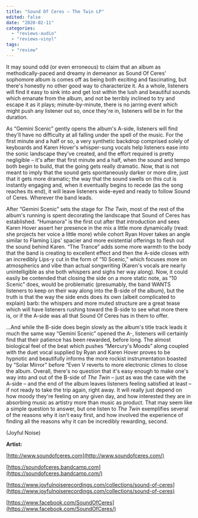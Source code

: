 ```yaml
---
title: "Sound Of Ceres – The Twin LP"
edited: false
date: "2020-02-11"
categories:
  - "reviews-audio"
  - "reviews-vinyl"
tags:
  - "review"
---
```


It may sound odd (or even erroneous) to claim that an album as methodically-paced and dreamy in demeanor as Sound Of Ceres' sophomore album is comes off as being both exciting and fascinating, but there's honestly no other good way to characterize it. As a whole, listeners will find it easy to sink into and get lost within the lush and beautiful sounds which emanate from the album, and not be terribly inclined to try and escape it as it plays; minute-by-minute, there is no jarring event which might push any listener out so, once they're in, listeners will be in for the duration.

As “Gemini Scenic” gently opens the album's A-side, listeners will find they'll have no difficulty at all falling under the spell of the music. For the first minute and a half or so, a very synthetic backdrop comprised solely of keyboards and Karen Hover's whisper-sung vocals help listeners ease into the sonic landscape they've created, and the effort required is pretty negligible – it's after that first minute and a half, when the sound and tempo both begin to build, that the going gets really dramatic. Now, that is not meant to imply that the sound gets spontaneously darker or more dire, just that it gets more dramatic; the way that the sound swells on this cut is instantly engaging and, when it eventually begins to recede (as the song reaches its end), it will leave listeners wide-eyed and ready to follow Sound of Ceres. Wherever the band leads.

After “Gemini Scenic” sets the stage for _The Twin_, most of the rest of the album's running is spent decorating the landscape that Sound of Ceres has established. “Humanora” is the first cut after that introduction and sees Karen Hover assert her presence in the mix a little more dynamically (read: she projects her voice a little more) while cohort Ryan Hover takes an angle similar to Flaming Lips' spacier and more existential offerings to flesh out the sound behind Karen. “The Trance” adds some more warmth to the body that the band is creating to excellent effect and then the A-side closes with an incredibly Lips-y cut in the form of “10 Scenic,” which focuses more on atmospherics and vibe than actual songwriting (Karen's vocals are nearly unintelligible as she both whispers and sighs her way along). Now, it could easily be contended that closing the side on a more static note, as “10 Scenic” does, would be problematic (presumably, the band WANTS listeners to keep on their way along into the B-side of the album), but the truth is that the way the side ends does its own (albeit complicated to explain) barb: the whispers and more muted structure are a great tease which will have listeners rushing toward the B-side to see what more there is, or if the A-side was all that Sound Of Ceres has in them to offer.

...And while the B-side does begin slowly as the album's title track leads it much the same way “Gemini Scenic” opened the A-, listeners will certainly find that their patience has been rewarded, before long. The almost biological feel of the beat which pushes “Mercury's Moods” along coupled with the duet vocal supplied by Ryan and Karen Hover proves to be hypnotic and beautifully informs the more rockist instrumentation boasted by “Solar Mirror” before “Even V reverts to more electronic climes to close the album. Overall, there's no question that it's easy enough to make one's way into and out of the B-side of _The Twin_ – just as was the case with the A-side – and the end of the album leaves listeners feeling satisfied at least – if not ready to take the trip again, right away. It will really just depend on how moody they're feeling on any given day, and how interested they are in absorbing music as artistry more than music as product. That may seem like a simple question to answer, but one listen to _The Twin_ exemplifies several of the reasons why it isn't easy first, and how involved the experience of finding all the reasons why it can be incredibly rewarding, second.

(Joyful Noise)

**Artist:**

[http://www.soundofceres.com](http://www.soundofceres.com/)

[https://soundofceres.bandcamp.com](https://soundofceres.bandcamp.com/)

[https://www.joyfulnoiserecordings.com/collections/sound-of-ceres](https://www.joyfulnoiserecordings.com/collections/sound-of-ceres)

[https://www.facebook.com/SoundOfCeres](https://www.facebook.com/SoundOfCeres/)
